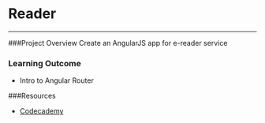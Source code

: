# Reader

-----------------

###Project Overview
Create an AngularJS app for e-reader service

### Learning Outcome
* Intro to Angular Router

###Resources
* [Codecademy](http://www.codecademy.com/)
